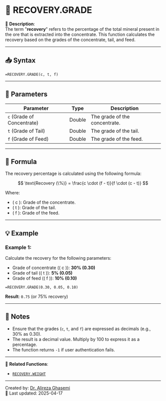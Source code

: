# 🔁 RECOVERY.GRADE

🔹 **Description**:  
The term "**recovery**" refers to the percentage of the total mineral present in the ore that is extracted into the concentrate. This function calculates the recovery based on the grades of the concentrate, tail, and feed.

---

## 📥 Syntax

```excel
=RECOVERY.GRADE(c, t, f)
```

---

## 🧾 Parameters

| Parameter                | Type   | Description                                                                 |
|---------------------------|--------|-----------------------------------------------------------------------------|
| `c` (Grade of Concentrate) | Double | The grade of the concentrate.                                               |
| `t` (Grade of Tail)        | Double | The grade of the tail.                                                      |
| `f` (Grade of Feed)        | Double | The grade of the feed.                                                      |

---

## 🧮 Formula

The recovery percentage is calculated using the following formula:

$$
\text{Recovery (\%)} = \frac{c \cdot (f - t)}{f \cdot (c - t)}
$$

Where:  
- \( c \): Grade of the concentrate.  
- \( t \): Grade of the tail.  
- \( f \): Grade of the feed.  

---

## 💡 Example

### Example 1:
Calculate the recovery for the following parameters:  
- Grade of concentrate (\( c \)): **30% (0.30)**  
- Grade of tail (\( t \)): **5% (0.05)**  
- Grade of feed (\( f \)): **10% (0.10)**

```excel
=RECOVERY.GRADE(0.30, 0.05, 0.10)
```

**Result**: `0.75` (or 75% recovery)

---

## 📝 Notes

- Ensure that the grades (`c`, `t`, and `f`) are expressed as decimals (e.g., 30% as 0.30).
- The result is a decimal value. Multiply by 100 to express it as a percentage.
- The function returns `-1` if user authentication fails.

---

📌 **Related Functions**:
- [`RECOVERY.WEIGHT`](./RecoveryWeight.md)

---

Created by: [Dr. Alireza Ghasemi](https://github.com/Dr-Alireza-Ghasemi)  
📅 Last updated: 2025-04-17